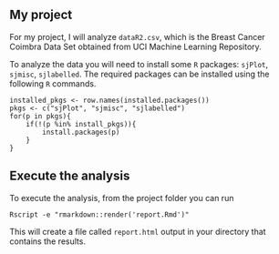 ## My project

For my project, I will analyze `dataR2.csv`, which is the Breast Cancer Coimbra Data Set obtained from UCI Machine Learning Repository. 

To analyze the data you will need to install some `R` packages: `sjPlot`, `sjmisc`, `sjlabelled`. The required packages can be installed using the following `R` commands.

```{r}
installed_pkgs <- row.names(installed.packages())
pkgs <- c("sjPlot", "sjmisc", "sjlabelled")
for(p in pkgs){
	if(!(p %in% install_pkgs)){
		install.packages(p)
	}
}
```

## Execute the analysis

To execute the analysis, from the project folder you can run

```{r}
Rscript -e "rmarkdown::render('report.Rmd')"
```

This will create a file called `report.html` output in your directory that contains the results. 